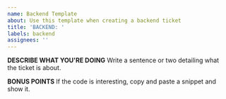 ```yaml
---
name: Backend Template
about: Use this template when creating a backend ticket
title: 'BACKEND: '
labels: backend
assignees: ''
---
```


**DESCRIBE WHAT YOU'RE DOING**
Write a sentence or two detailing what the ticket is about.

**BONUS POINTS**
If the code is interesting, copy and paste a snippet and show it.
